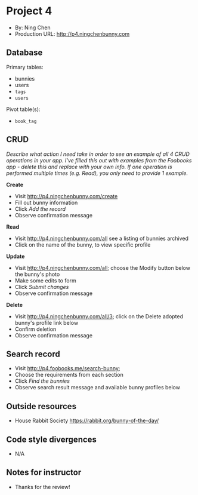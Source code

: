 # Project 4
+ By: Ning Chen
+ Production URL: <http://p4.ningchenbunny.com>

## Database

Primary tables:
  + bunnies
  + users
  + `tags`
  + `users`
  
Pivot table(s):
  + `book_tag`


## CRUD
*Describe what action I need take in order to see an example of all 4 CRUD operations in your app. I've filled this out with examples from the Foobooks app - delete this and replace with your own info. If one operation is performed multiple times (e.g. Read), you only need to provide 1 example.*

__Create__
  + Visit <http://p4.ningchenbunny.com/create>
  + Fill out bunny information
  + Click *Add the record*
  + Observe confirmation message
  
__Read__
  + Visit <http://p4.ningchenbunny.com/all> see a listing of bunnies archived
  + Click on the name of the bunny, to view specific profile
  
__Update__
  + Visit <http://p4.ningchenbunny.com/all>; choose the Modify button below the bunny's photo
  + Make some edits to form
  + Click *Submit changes*
  + Observe confirmation message
  
__Delete__
  + Visit <http://p4.ningchenbunny.com/all/3>; click on the Delete adopted bunny's profile link below
  + Confirm deletion
  + Observe confirmation message

## Search record
  + Visit <http://p4.foobooks.me/search-bunny>;
  + Choose the requirements from each section
  + Click *Find the bunnies*
  + Observe search result message and available bunny profiles below
  
## Outside resources
  + House Rabbit Society <https://rabbit.org/bunny-of-the-day/>

## Code style divergences
  + N/A

## Notes for instructor
  + Thanks for the review!
